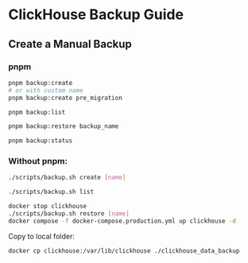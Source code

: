 # ClickHouse Backup Guide

## Create a Manual Backup

### pnpm

```bash
pnpm backup:create
# or with custom name
pnpm backup:create pre_migration
```

```bash
pnpm backup:list
```

```bash
pnpm backup:restore backup_name
```

```bash
pnpm backup:status
```

### Without pnpm:

```bash
./scripts/backup.sh create [name]
```

```bash
./scripts/backup.sh list
```

```bash
docker stop clickhouse
./scripts/backup.sh restore [name]
docker compose -f docker-compose.production.yml up clickhouse -d
```

Copy to local folder:

```bash
docker cp clickhouse:/var/lib/clickhouse ./clickhouse_data_backup
```
